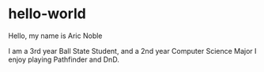 # hello-world

Hello, my name is Aric Noble

I am a 3rd year Ball State Student, and a 2nd year Computer Science Major
I enjoy playing Pathfinder and DnD.
